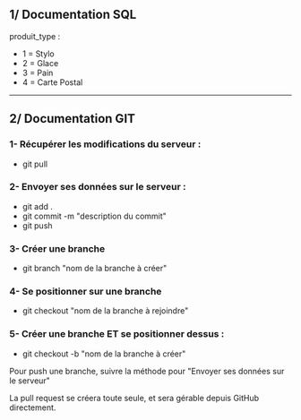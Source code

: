 ## 1/ Documentation SQL

produit_type : 
+ 1 = Stylo
+ 2 = Glace
+ 3 = Pain
+ 4 = Carte Postal

***

## 2/ Documentation GIT

### 1- Récupérer les modifications du serveur : 
+ git pull

### 2- Envoyer ses données sur le serveur :

+ git add .
+ git commit -m "description du commit"
+ git push

### 3- Créer une branche

+ git branch "nom de la branche à créer"

### 4- Se positionner sur une branche 

+ git checkout "nom de la branche à rejoindre"

### 5- Créer une branche ET se positionner dessus :

+ git checkout -b "nom de la branche à créer"


<p>Pour push une branche, suivre la méthode pour "Envoyer ses données sur le serveur"</p>
<p>La pull request se créera toute seule, et sera gérable depuis GitHub directement.</p>
